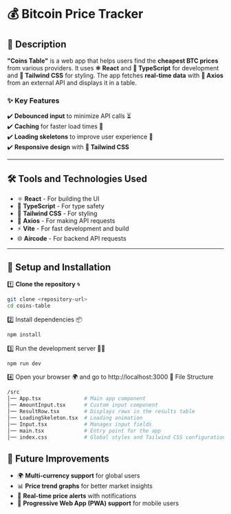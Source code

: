# 💰 Bitcoin Price Tracker  

## 📜 Description  
**"Coins Table"** is a web app that helps users find the **cheapest BTC prices** from various providers. It uses **⚛ React** and **🦺 TypeScript** for development and **🎨 Tailwind CSS** for styling. The app fetches **real-time data** with **📡 Axios** from an external API and displays it in a table.  

### ✨ Key Features  
✔️ **Debounced input** to minimize API calls ⏳  
✔️ **Caching** for faster load times 🚀  
✔️ **Loading skeletons** to improve user experience 🦴  
✔️ **Responsive design** with **🎨 Tailwind CSS**  

---

## 🛠️ Tools and Technologies Used  
- ⚛ **React** - For building the UI  
- 🦺 **TypeScript** - For type safety  
- 🎨 **Tailwind CSS** - For styling  
- 📡 **Axios** - For making API requests  
- ⚡ **Vite** - For fast development and build  
- 🌐 **Aircode** - For backend API requests  

---

## 🚀 Setup and Installation  

1️⃣ **Clone the repository** 🌀  
   ```bash
   git clone <repository-url>
   cd coins-table
```
2️⃣ Install dependencies 📦
```bash
npm install
```
3️⃣ Run the development server 🏃‍♂️
```bash
npm run dev
```
4️⃣ Open your browser 🌍 and go to http://localhost:3000
📂 File Structure
```bash
/src  
│── App.tsx              # Main app component  
│── AmountInput.tsx      # Custom input component  
│── ResultRow.tsx        # Displays rows in the results table  
│── LoadingSkeleton.tsx  # Loading animation  
│── Input.tsx            # Manages input fields  
│── main.tsx             # Entry point for the app  
│── index.css            # Global styles and Tailwind CSS configuration
```
## 🔮 Future Improvements  

- 🌍 **Multi-currency support** for global users  
- 📊 **Price trend graphs** for better market insights  
- 🔔 **Real-time price alerts** with notifications  
- 📱 **Progressive Web App (PWA) support** for mobile users  

